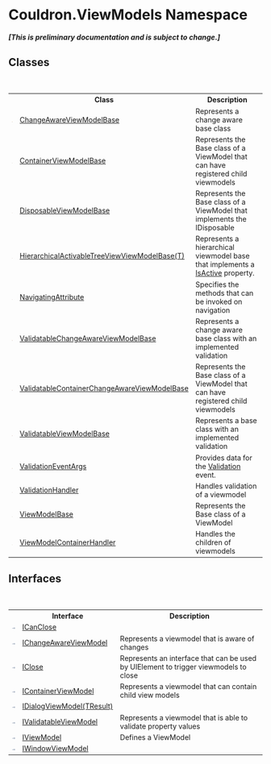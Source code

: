 # Couldron.ViewModels Namespace
 _**\[This is preliminary documentation and is subject to change.\]**_

## Classes
&nbsp;<table><tr><th></th><th>Class</th><th>Description</th></tr><tr><td>![Public class](media/pubclass.gif "Public class")</td><td><a href="T_Couldron_ViewModels_ChangeAwareViewModelBase">ChangeAwareViewModelBase</a></td><td>
Represents a change aware base class</td></tr><tr><td>![Public class](media/pubclass.gif "Public class")</td><td><a href="T_Couldron_ViewModels_ContainerViewModelBase">ContainerViewModelBase</a></td><td>
Represents the Base class of a ViewModel that can have registered child viewmodels</td></tr><tr><td>![Public class](media/pubclass.gif "Public class")</td><td><a href="T_Couldron_ViewModels_DisposableViewModelBase">DisposableViewModelBase</a></td><td>
Represents the Base class of a ViewModel that implements the IDisposable</td></tr><tr><td>![Public class](media/pubclass.gif "Public class")</td><td><a href="T_Couldron_ViewModels_HierarchicalActivableTreeViewViewModelBase_1">HierarchicalActivableTreeViewViewModelBase(T)</a></td><td>
Represents a hierarchical viewmodel base that implements a <a href="P_Couldron_ViewModels_HierarchicalActivableTreeViewViewModelBase_1_IsActive">IsActive</a> property.</td></tr><tr><td>![Public class](media/pubclass.gif "Public class")</td><td><a href="T_Couldron_ViewModels_NavigatingAttribute">NavigatingAttribute</a></td><td>
Specifies the methods that can be invoked on navigation</td></tr><tr><td>![Public class](media/pubclass.gif "Public class")</td><td><a href="T_Couldron_ViewModels_ValidatableChangeAwareViewModelBase">ValidatableChangeAwareViewModelBase</a></td><td>
Represents a change aware base class with an implemented validation</td></tr><tr><td>![Public class](media/pubclass.gif "Public class")</td><td><a href="T_Couldron_ViewModels_ValidatableContainerChangeAwareViewModelBase">ValidatableContainerChangeAwareViewModelBase</a></td><td>
Represents the Base class of a ViewModel that can have registered child viewmodels</td></tr><tr><td>![Public class](media/pubclass.gif "Public class")</td><td><a href="T_Couldron_ViewModels_ValidatableViewModelBase">ValidatableViewModelBase</a></td><td>
Represents a base class with an implemented validation</td></tr><tr><td>![Public class](media/pubclass.gif "Public class")</td><td><a href="T_Couldron_ViewModels_ValidationEventArgs">ValidationEventArgs</a></td><td>
Provides data for the <a href="E_Couldron_ViewModels_ValidationHandler_Validation">Validation</a> event.</td></tr><tr><td>![Public class](media/pubclass.gif "Public class")</td><td><a href="T_Couldron_ViewModels_ValidationHandler">ValidationHandler</a></td><td>
Handles validation of a viewmodel</td></tr><tr><td>![Public class](media/pubclass.gif "Public class")</td><td><a href="T_Couldron_ViewModels_ViewModelBase">ViewModelBase</a></td><td>
Represents the Base class of a ViewModel</td></tr><tr><td>![Public class](media/pubclass.gif "Public class")</td><td><a href="T_Couldron_ViewModels_ViewModelContainerHandler">ViewModelContainerHandler</a></td><td>
Handles the children of viewmodels</td></tr></table>

## Interfaces
&nbsp;<table><tr><th></th><th>Interface</th><th>Description</th></tr><tr><td>![Public interface](media/pubinterface.gif "Public interface")</td><td><a href="T_Couldron_ViewModels_ICanClose">ICanClose</a></td><td /></tr><tr><td>![Public interface](media/pubinterface.gif "Public interface")</td><td><a href="T_Couldron_ViewModels_IChangeAwareViewModel">IChangeAwareViewModel</a></td><td>
Represents a viewmodel that is aware of changes</td></tr><tr><td>![Public interface](media/pubinterface.gif "Public interface")</td><td><a href="T_Couldron_ViewModels_IClose">IClose</a></td><td>
Represents an interface that can be used by UIElement to trigger viewmodels to close</td></tr><tr><td>![Public interface](media/pubinterface.gif "Public interface")</td><td><a href="T_Couldron_ViewModels_IContainerViewModel">IContainerViewModel</a></td><td>
Represents a viewmodel that can contain child view models</td></tr><tr><td>![Public interface](media/pubinterface.gif "Public interface")</td><td><a href="T_Couldron_ViewModels_IDialogViewModel_1">IDialogViewModel(TResult)</a></td><td /></tr><tr><td>![Public interface](media/pubinterface.gif "Public interface")</td><td><a href="T_Couldron_ViewModels_IValidatableViewModel">IValidatableViewModel</a></td><td>
Represents a viewmodel that is able to validate property values</td></tr><tr><td>![Public interface](media/pubinterface.gif "Public interface")</td><td><a href="T_Couldron_ViewModels_IViewModel">IViewModel</a></td><td>
Defines a ViewModel</td></tr><tr><td>![Public interface](media/pubinterface.gif "Public interface")</td><td><a href="T_Couldron_ViewModels_IWindowViewModel">IWindowViewModel</a></td><td /></tr></table>&nbsp;

